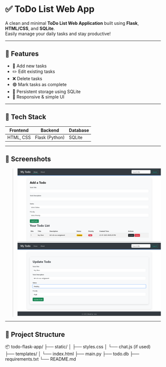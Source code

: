 # ✅ ToDo List Web App

A clean and minimal **ToDo List Web Application** built using **Flask**, **HTML/CSS**, and **SQLite**.  
Easily manage your daily tasks and stay productive!

---

## 🧩 Features

- 📌 Add new tasks
- ✏️ Edit existing tasks
- ❌ Delete tasks
- 🟢 Mark tasks as complete
- 💾 Persistent storage using SQLite
- 🎨 Responsive & simple UI

---

## 🚀 Tech Stack

| Frontend | Backend | Database |
|----------|---------|----------|
| HTML, CSS | Flask (Python) | SQLite |

---

## 📸 Screenshots

> ![alt text](<Screenshot 2025-07-22 160546.png>)
![alt text](<Screenshot 2025-07-22 160613.png>)

---

## 📂 Project Structure

📦 todo-flask-app/
├── static/
│ ├── styles.css
│ └── chat.js (if used)
├── templates/
│ └── index.html
├── main.py
├── todo.db
├── requirements.txt
└── README.md
